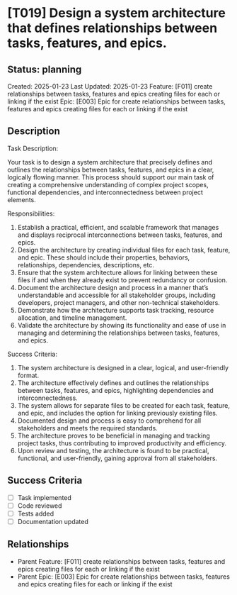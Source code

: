 # [T019] Design a system architecture that defines relationships between tasks, features, and epics.

## Status: planning
Created: 2025-01-23
Last Updated: 2025-01-23
Feature: [F011] create relationships between tasks, features and epics creating files for each or linking if the exist
Epic: [E003] Epic for create relationships between tasks, features and epics creating files for each or linking if the exist

## Description
Task Description: 

Your task is to design a system architecture that precisely defines and outlines the relationships between tasks, features, and epics in a clear, logically flowing manner. This process should support our main task of creating a comprehensive understanding of complex project scopes, functional dependencies, and interconnectedness between project elements.

Responsibilities:
1. Establish a practical, efficient, and scalable framework that manages and displays reciprocal interconnections between tasks, features, and epics.
2. Design the architecture by creating individual files for each task, feature, and epic. These should include their properties, behaviors, relationships, dependencies, descriptions, etc.
3. Ensure that the system architecture allows for linking between these files if and when they already exist to prevent redundancy or confusion.
4. Document the architecture design and process in a manner that’s understandable and accessible for all stakeholder groups, including developers, project managers, and other non-technical stakeholders.
5. Demonstrate how the architecture supports task tracking, resource allocation, and timeline management.
6. Validate the architecture by showing its functionality and ease of use in managing and determining the relationships between tasks, features, and epics.

Success Criteria:
1. The system architecture is designed in a clear, logical, and user-friendly format.
2. The architecture effectively defines and outlines the relationships between tasks, features, and epics, highlighting dependencies and interconnectedness.
3. The system allows for separate files to be created for each task, feature, and epic, and includes the option for linking previously existing files.
4. Documented design and process is easy to comprehend for all stakeholders and meets the required standards.
5. The architecture proves to be beneficial in managing and tracking project tasks, thus contributing to improved productivity and efficiency.
6. Upon review and testing, the architecture is found to be practical, functional, and user-friendly, gaining approval from all stakeholders.

## Success Criteria
- [ ] Task implemented
- [ ] Code reviewed
- [ ] Tests added
- [ ] Documentation updated

## Relationships
<!-- YOLO-LINKS-START -->
- Parent Feature: [F011] create relationships between tasks, features and epics creating files for each or linking if the exist
- Parent Epic: [E003] Epic for create relationships between tasks, features and epics creating files for each or linking if the exist
<!-- YOLO-LINKS-END -->

